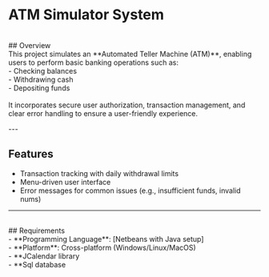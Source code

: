 # ATM Simulator System <br>
<br>
## Overview<br>
This project simulates an **Automated Teller Machine (ATM)**, enabling users to perform basic banking operations such as:<br>
- Checking balances<br>
- Withdrawing cash<br>
- Depositing funds<br>
<br>
It incorporates secure user authorization, transaction management, and clear error handling to ensure a user-friendly experience.<br>

---<br>

## Features <br>
- Transaction tracking with daily withdrawal limits<br>
- Menu-driven user interface<br>
- Error messages for common issues (e.g., insufficient funds, invalid nums)<br>

---
<br>
## Requirements<br>
- **Programming Language**: [Netbeans with Java setup]<br>
- **Platform**: Cross-platform (Windows/Linux/MacOS)<br>
- **JCalendar library<br>
- **Sql database<br>
